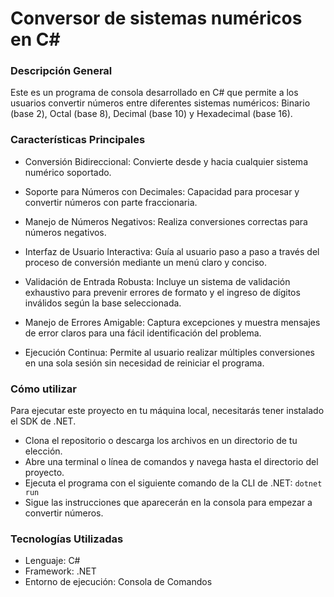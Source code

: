 # Conversor de sistemas numéricos en C#

###  Descripción General

Este es un programa de consola desarrollado en C# que permite a los usuarios convertir números entre diferentes sistemas numéricos: Binario (base 2), Octal (base 8), Decimal (base 10) y Hexadecimal (base 16).

### Características Principales

- Conversión Bidireccional: Convierte desde y hacia cualquier sistema numérico soportado.

- Soporte para Números con Decimales: Capacidad para procesar y convertir números con parte fraccionaria.

- Manejo de Números Negativos: Realiza conversiones correctas para números negativos.

- Interfaz de Usuario Interactiva: Guía al usuario paso a paso a través del proceso de conversión mediante un menú claro y conciso.

- Validación de Entrada Robusta: Incluye un sistema de validación exhaustivo para prevenir errores de formato y el ingreso de dígitos inválidos según la base seleccionada.

- Manejo de Errores Amigable: Captura excepciones y muestra mensajes de error claros para una fácil identificación del problema.

- Ejecución Continua: Permite al usuario realizar múltiples conversiones en una sola sesión sin necesidad de reiniciar el programa.

### Cómo utilizar

Para ejecutar este proyecto en tu máquina local, necesitarás tener instalado el SDK de .NET.

- Clona el repositorio o descarga los archivos en un directorio de tu elección.
- Abre una terminal o línea de comandos y navega hasta el directorio del proyecto.
- Ejecuta el programa con el siguiente comando de la CLI de .NET: `dotnet run`
- Sigue las instrucciones que aparecerán en la consola para empezar a convertir números.

### Tecnologías Utilizadas

- Lenguaje: C#
- Framework: .NET
- Entorno de ejecución: Consola de Comandos
